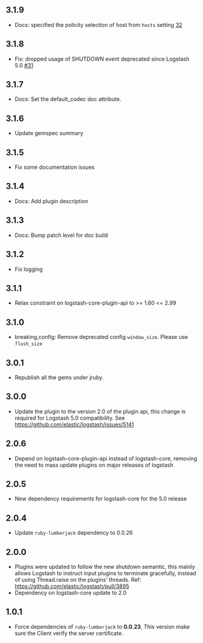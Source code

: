 ## 3.1.9
  - Docs: specified the policity selection of host from `hosts` setting [32](https://github.com/logstash-plugins/logstash-output-lumberjack/pull/32)

## 3.1.8
  - Fix: dropped usage of SHUTDOWN event deprecated since Logstash 5.0 [#31](https://github.com/logstash-plugins/logstash-output-lumberjack/pull/31)

## 3.1.7
  - Docs: Set the default_codec doc attribute.

## 3.1.6
  - Update gemspec summary

## 3.1.5
  - Fix some documentation issues

## 3.1.4
  - Docs: Add plugin description

## 3.1.3
  - Docs: Bump patch level for doc build

## 3.1.2
  - Fix logging

## 3.1.1
  - Relax constraint on logstash-core-plugin-api to >= 1.60 <= 2.99

## 3.1.0
 - breaking,config: Remove deprecated config `window_size`. Please use `flush_size`

## 3.0.1
 - Republish all the gems under jruby.

## 3.0.0
 - Update the plugin to the version 2.0 of the plugin api, this change is required for Logstash 5.0 compatibility. See https://github.com/elastic/logstash/issues/5141

## 2.0.6
 - Depend on logstash-core-plugin-api instead of logstash-core, removing the need to mass update plugins on major releases of logstash

## 2.0.5
 - New dependency requirements for logstash-core for the 5.0 release

## 2.0.4
 - Update `ruby-lumberjack` dependency to 0.0.26

## 2.0.0
 - Plugins were updated to follow the new shutdown semantic, this mainly allows Logstash to instruct input plugins to terminate gracefully, 
   instead of using Thread.raise on the plugins' threads. Ref: https://github.com/elastic/logstash/pull/3895
 - Dependency on logstash-core update to 2.0

## 1.0.1
 - Force dependencies of `ruby-lumberjack` to **0.0.23**, This version make sure the Client verify the server certificate.
